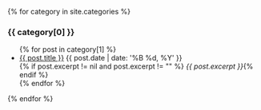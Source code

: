{% for category in site.categories %}
  <h3>{{ category[0] }}</h3>
  <ul>
    {% for post in category[1] %}
      <li><a href="{{ post.url }}">{{ post.title }}</a> {{ post.date | date: '%B %d, %Y' }} <br> {% if post.excerpt != nil and post.excerpt != "" %} <i> {{ post.excerpt }}</i>{% endif %}</li>
    {% endfor %}
  </ul>
{% endfor %}

